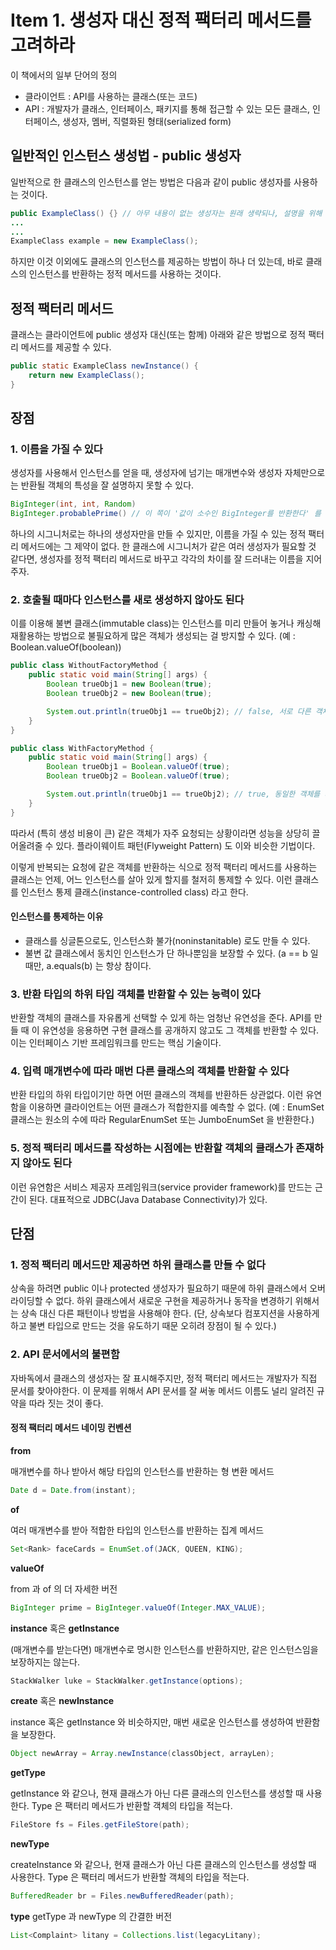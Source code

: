 # Item 1. 생성자 대신 정적 팩터리 메서드를 고려하라
이 책에서의 일부 단어의 정의
* 클라이언트 : API를 사용하는 클래스(또는 코드)
* API : 개발자가 클래스, 인터페이스, 패키지를 통해 접근할 수 있는 모든 클래스, 인터페이스, 생성자, 멤버, 직렬화된 형태(serialized form)
## 일반적인 인스턴스 생성법 - public 생성자
일반적으로 한 클래스의 인스턴스를 얻는 방법은 다음과 같이 public 생성자를 사용하는 것이다.
```java
public ExampleClass() {} // 아무 내용이 없는 생성자는 원래 생략되나, 설명을 위해 표시함
...
...
ExampleClass example = new ExampleClass();
```
하지만 이것 이외에도 클래스의 인스턴스를 제공하는 방법이 하나 더 있는데, 바로 클래스의 인스턴스를 반환하는 정적 메서드를 사용하는 것이다.

## 정적 팩터리 메서드
클래스는 클라이언트에 public 생성자 대신(또는 함께) 아래와 같은 방법으로 정적 팩터리 메서드를 제공할 수 있다.
```java
public static ExampleClass newInstance() {
    return new ExampleClass();
}
```

## 장점

### 1. 이름을 가질 수 있다
생성자를 사용해서 인스턴스를 얻을 때, 생성자에 넘기는 매개변수와 생성자 자체만으로는 반환될 객체의 특성을 잘 설명하지 못할 수 있다.
```java
BigInteger(int, int, Random)
BigInteger.probablePrime() // 이 쪽이 '값이 소수인 BigInteger를 반환한다' 를 더 잘 설명한다.
```
하나의 시그니처로는 하나의 생성자만을 만들 수 있지만, 이름을 가질 수 있는 정적 팩터리 메서드에는 그 제약이 없다.
한 클래스에 시그니처가 같은 여러 생성자가 필요할 것 같다면, 생성자를 정적 팩터리 메서드로 바꾸고 각각의 차이를 잘 드러내는 이름을 지어주자.

### 2. 호출될 때마다 인스턴스를 새로 생성하지 않아도 된다
이를 이용해 불변 클래스(immutable class)는 인스턴스를 미리 만들어 놓거나 캐싱해 재활용하는 방법으로 불필요하게 많은 객체가 생성되는 걸 방지할 수 있다.
(예 : Boolean.valueOf(boolean))

```java
public class WithoutFactoryMethod {
    public static void main(String[] args) {
        Boolean trueObj1 = new Boolean(true);
        Boolean trueObj2 = new Boolean(true);

        System.out.println(trueObj1 == trueObj2); // false, 서로 다른 객체임
    }
}
```

```java
public class WithFactoryMethod {
    public static void main(String[] args) {
        Boolean trueObj1 = Boolean.valueOf(true);
        Boolean trueObj2 = Boolean.valueOf(true);

        System.out.println(trueObj1 == trueObj2); // true, 동일한 객체를 재사용함
    }
}
```

따라서 (특히 생성 비용이 큰) 같은 객체가 자주 요청되는 상황이라면 성능을 상당히 끌어올려줄 수 있다. 플라이웨이트 패턴(Flyweight Pattern) 도 이와 비슷한 기법이다.

이렇게 반복되는 요청에 같은 객체를 반환하는 식으로 정적 팩터리 메서드를 사용하는 클래스는 언제, 어느 인스턴스를 살아 있게 할지를 철저히 통제할 수 있다. 이런 클래스를 
인스턴스 통제 클래스(instance-controlled class) 라고 한다.

#### 인스턴스를 통제하는 이유
* 클래스를 싱글톤으로도, 인스턴스화 불가(noninstanitable) 로도 만들 수 있다.
* 불변 값 클래스에서 동치인 인스턴스가 단 하나뿐임을 보장할 수 있다. (a == b 일 때만, a.equals(b) 는 항상 참이다.

### 3. 반환 타입의 하위 타입 객체를 반환할 수 있는 능력이 있다
반환할 객체의 클래스를 자유롭게 선택할 수 있게 하는 엄청난 유연성을 준다. API를 만들 때 이 유연성을 응용하면 구현 클래스를 공개하지 않고도 그 객체를 반환할 수 있다.
이는 인터페이스 기반 프레임워크를 만드는 핵심 기술이다. 

### 4. 입력 매개변수에 따라 매번 다른 클래스의 객체를 반환할 수 있다
반환 타입의 하위 타입이기만 하면 어떤 클래스의 객체를 반환하든 상관없다. 이런 유연함을 이용하면 클라이언트는 어떤 클래스가 적합한지를 예측할 수 없다.
(예 : EnumSet 클래스는 원소의 수에 따라 RegularEnumSet 또는 JumboEnumSet 을 반환한다.)

### 5. 정적 팩터리 메서드를 작성하는 시점에는 반환할 객체의 클래스가 존재하지 않아도 된다
이런 유연함은 서비스 제공자 프레임워크(service provider framework)를 만드는 근간이 된다. 대표적으로 JDBC(Java Database Connectivity)가 있다.

## 단점

### 1. 정적 팩터리 메서드만 제공하면 하위 클래스를 만들 수 없다
상속을 하려면 public 이나 protected 생성자가 필요하기 때문에 하위 클래스에서 오버라이딩할 수 없다.
하위 클래스에서 새로운 구현을 제공하거나 동작을 변경하기 위해서는 상속 대신 다른 패턴이나 방법을 사용해야 한다.
(단, 상속보다 컴포지션을 사용하게 하고 불변 타입으로 만드는 것을 유도하기 때문 오히려 장점이 될 수 있다.)

### 2. API 문서에서의 불편함
자바독에서 클래스의 생성자는 잘 표시해주지만, 정적 팩터리 메서드는 개발자가 직접 문서를 찾아야한다. 
이 문제를 위해서 API 문서를 잘 써놓 메서드 이름도 널리 알려진 규약을 따라 짓는 것이 좋다.

#### 정적 팩터리 메서드 네이밍 컨벤션

**from**

매개변수를 하나 받아서 해당 타입의 인스턴스를 반환하는 형 변환 메서드

```java
Date d = Date.from(instant);
```

**of** 

여러 매개변수를 받아 적합한 타입의 인스턴스를 반환하는 집계 메서드

```java
Set<Rank> faceCards = EnumSet.of(JACK, QUEEN, KING);
```

**valueOf**

from 과 of 의 더 자세한 버전

```java
BigInteger prime = BigInteger.valueOf(Integer.MAX_VALUE);
```

**instance** 혹은 **getInstance**

(매개변수를 받는다면) 매개변수로 명시한 인스턴스를 반환하지만, 같은 인스턴스임을 보장하지는 않는다.

```java
StackWalker luke = StackWalker.getInstance(options);
```

**create** 혹은 **newInstance**

instance 혹은 getInstance 와 비슷하지만, 매번 새로운 인스턴스를 생성하여 반환함을 보장한다.

```java
Object newArray = Array.newInstance(classObject, arrayLen);
```

**getType**

getInstance 와 같으나, 현재 클래스가 아닌 다른 클래스의 인스턴스를 생성할 때 사용한다. Type 은 팩터리 메서드가 반환할 객체의 타입을 적는다.

```java
FileStore fs = Files.getFileStore(path);
```

**newType**

createInstance 와 같으나, 현재 클래스가 아닌 다른 클래스의 인스턴스를 생성할 때 사용한다. Type 은 팩터리 메서드가 반환할 객체의 타입을 적는다.

```java
BufferedReader br = Files.newBufferedReader(path);
```

**type**
getType 과 newType 의 간결한 버전

```java
List<Complaint> litany = Collections.list(legacyLitany);
```